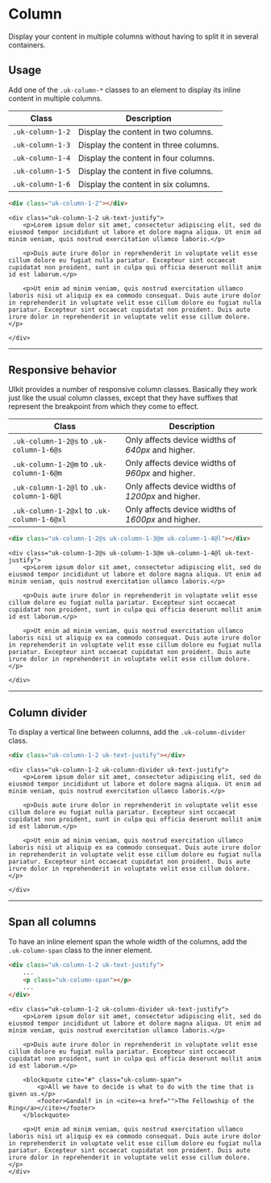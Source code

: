 # Column

<p class="uk-text-lead">Display your content in multiple columns without having to split it in several containers.</p>

## Usage

Add one of the `.uk-column-*` classes to an element to display its inline content in multiple columns.

| Class | Description |
| ----- | ----------- |
| `.uk-column-1-2` | Display the content in two columns. |
| `.uk-column-1-3` | Display the content in three columns. |
| `.uk-column-1-4` | Display the content in four columns. |
| `.uk-column-1-5` | Display the content in five columns. |
| `.uk-column-1-6` | Display the content in six columns. |

```html
<div class="uk-column-1-2"></div>
```

```example
<div class="uk-column-1-2 uk-text-justify">
    <p>Lorem ipsum dolor sit amet, consectetur adipiscing elit, sed do eiusmod tempor incididunt ut labore et dolore magna aliqua. Ut enim ad minim veniam, quis nostrud exercitation ullamco laboris.</p>

    <p>Duis aute irure dolor in reprehenderit in voluptate velit esse cillum dolore eu fugiat nulla pariatur. Excepteur sint occaecat cupidatat non proident, sunt in culpa qui officia deserunt mollit anim id est laborum.</p>

    <p>Ut enim ad minim veniam, quis nostrud exercitation ullamco laboris nisi ut aliquip ex ea commodo consequat. Duis aute irure dolor in reprehenderit in voluptate velit esse cillum dolore eu fugiat nulla pariatur. Excepteur sint occaecat cupidatat non proident. Duis aute irure dolor in reprehenderit in voluptate velit esse cillum dolore.</p>

</div>
```

***

## Responsive behavior

UIkit provides a number of responsive column classes. Basically they work just like the usual column classes, except that they have suffixes that represent the breakpoint from which they come to effect.

| Class | Description |
| --- | --- |
| `.uk-column-1-2@s` to `.uk-column-1-6@s`| Only affects device widths of _640px_ and higher. |
| `.uk-column-1-2@m` to `.uk-column-1-6@m` | Only affects device widths of _960px_ and higher. |
| `.uk-column-1-2@l` to `.uk-column-1-6@l`  | Only affects device widths of _1200px_ and higher. |
| `.uk-column-1-2@xl` to `.uk-column-1-6@xl`  | Only affects device widths of _1600px_ and higher. |

```html
<div class="uk-column-1-2@s uk-column-1-3@m uk-column-1-4@l"></div>
```

```example
<div class="uk-column-1-2@s uk-column-1-3@m uk-column-1-4@l uk-text-justify">
    <p>Lorem ipsum dolor sit amet, consectetur adipiscing elit, sed do eiusmod tempor incididunt ut labore et dolore magna aliqua. Ut enim ad minim veniam, quis nostrud exercitation ullamco laboris.</p>

    <p>Duis aute irure dolor in reprehenderit in voluptate velit esse cillum dolore eu fugiat nulla pariatur. Excepteur sint occaecat cupidatat non proident, sunt in culpa qui officia deserunt mollit anim id est laborum.</p>

    <p>Ut enim ad minim veniam, quis nostrud exercitation ullamco laboris nisi ut aliquip ex ea commodo consequat. Duis aute irure dolor in reprehenderit in voluptate velit esse cillum dolore eu fugiat nulla pariatur. Excepteur sint occaecat cupidatat non proident. Duis aute irure dolor in reprehenderit in voluptate velit esse cillum dolore.</p>

</div>
```

***

## Column divider

To display a vertical line between columns, add the `.uk-column-divider` class.

```html
<div class="uk-column-1-2 uk-text-justify"></div>
```

```example
<div class="uk-column-1-2 uk-column-divider uk-text-justify">
    <p>Lorem ipsum dolor sit amet, consectetur adipiscing elit, sed do eiusmod tempor incididunt ut labore et dolore magna aliqua. Ut enim ad minim veniam, quis nostrud exercitation ullamco laboris.</p>

    <p>Duis aute irure dolor in reprehenderit in voluptate velit esse cillum dolore eu fugiat nulla pariatur. Excepteur sint occaecat cupidatat non proident, sunt in culpa qui officia deserunt mollit anim id est laborum.</p>

    <p>Ut enim ad minim veniam, quis nostrud exercitation ullamco laboris nisi ut aliquip ex ea commodo consequat. Duis aute irure dolor in reprehenderit in voluptate velit esse cillum dolore eu fugiat nulla pariatur. Excepteur sint occaecat cupidatat non proident. Duis aute irure dolor in reprehenderit in voluptate velit esse cillum dolore.</p>

</div>
```

***

## Span all columns

To have an inline element span the whole width of the columns, add the `.uk-column-span` class to the inner element.

```html
<div class="uk-column-1-2 uk-text-justify">
    ...
    <p class="uk-column-span"></p>
    ...
</div>
```


```example
<div class="uk-column-1-2 uk-column-divider uk-text-justify">
    <p>Lorem ipsum dolor sit amet, consectetur adipiscing elit, sed do eiusmod tempor incididunt ut labore et dolore magna aliqua. Ut enim ad minim veniam, quis nostrud exercitation ullamco laboris.</p>

    <p>Duis aute irure dolor in reprehenderit in voluptate velit esse cillum dolore eu fugiat nulla pariatur. Excepteur sint occaecat cupidatat non proident, sunt in culpa qui officia deserunt mollit anim id est laborum.</p>

    <blockquote cite="#" class="uk-column-span">
        <p>All we have to decide is what to do with the time that is given us.</p>
        <footer>Gandalf in in <cite><a href="">The Fellowship of the Ring</a></cite></footer>
    </blockquote>

    <p>Ut enim ad minim veniam, quis nostrud exercitation ullamco laboris nisi ut aliquip ex ea commodo consequat. Duis aute irure dolor in reprehenderit in voluptate velit esse cillum dolore eu fugiat nulla pariatur. Excepteur sint occaecat cupidatat non proident. Duis aute irure dolor in reprehenderit in voluptate velit esse cillum dolore.</p>
</div>
```
